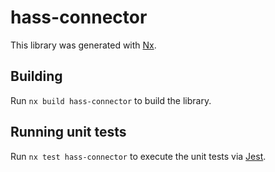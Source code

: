 # hass-connector

This library was generated with [Nx](https://nx.dev).

## Building

Run `nx build hass-connector` to build the library.

## Running unit tests

Run `nx test hass-connector` to execute the unit tests via [Jest](https://jestjs.io).
